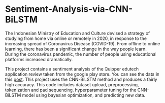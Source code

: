 # Sentiment-Analysis-via-CNN-BiLSTM
The Indonesian Ministry of Education and Culture devised a strategy of studying from home via online or remotely in 2020, in response to the increasing spread of Coronavirus Disease (COVID-19). From offline to online learning, there has been a significant change in the way people learn. During the coronavirus pandemic, the number of people using educational platforms increased dramatically.

This project contains a sentiment analysis of the Quipper edutech application review taken from the google play store. You can see the data in this [post](https://github.com/Syamsyuriani/Data-Scrapping). This project uses the CNN-BiLSTM method and produces a fairly high accuracy.
This code includes dataset upload, preprocessing, tokenization and pad sequencing, hyperparameter tuning for the CNN-BiLSTM model using bayesian optimization, and predicting new data.
